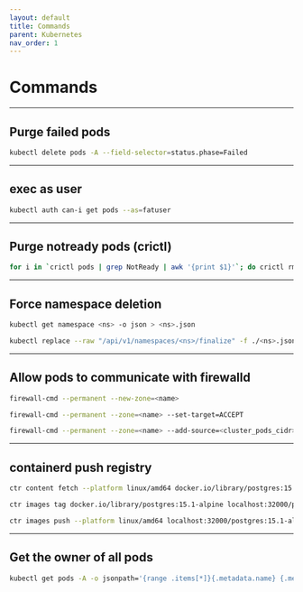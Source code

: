 ```yaml
---
layout: default
title: Commands
parent: Kubernetes
nav_order: 1
---
```


# Commands

___

## Purge failed pods
```bash
kubectl delete pods -A --field-selector=status.phase=Failed
```

___

## exec as user
```bash
kubectl auth can-i get pods --as=fatuser
```

___

## Purge notready pods (crictl)
```bash
for i in `crictl pods | grep NotReady | awk '{print $1}'`; do crictl rmp $i; done
```

___

## Force namespace deletion
```bash
kubectl get namespace <ns> -o json > <ns>.json
```
```bash
kubectl replace --raw "/api/v1/namespaces/<ns>/finalize" -f ./<ns>.json
```

___

## Allow pods to communicate with firewalld
```bash
firewall-cmd --permanent --new-zone=<name>
```
```bash
firewall-cmd --permanent --zone=<name> --set-target=ACCEPT
```
```bash
firewall-cmd --permanent --zone=<name> --add-source=<cluster_pods_cidr>
```

___

## containerd push registry
```bash
ctr content fetch --platform linux/amd64 docker.io/library/postgres:15.1-alpine
```

```bash
ctr images tag docker.io/library/postgres:15.1-alpine localhost:32000/postgres:15.1-alpine
```

```bash
ctr images push --platform linux/amd64 localhost:32000/postgres:15.1-alpine
```

___

## Get the owner of all pods
```bash
kubectl get pods -A -o jsonpath='{range .items[*]}{.metadata.name} {.metadata.ownerReferences[].kind}{"\n"}{end}'
```